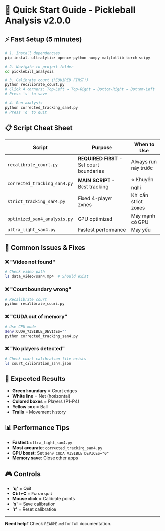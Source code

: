 # 🚀 Quick Start Guide - Pickleball Analysis v2.0.0

## ⚡ Fast Setup (5 minutes)

```bash
# 1. Install dependencies
pip install ultralytics opencv-python numpy matplotlib torch scipy

# 2. Navigate to project folder
cd pickleball_analysis

# 3. Calibrate court (REQUIRED FIRST!)
python recalibrate_court.py
# Click 4 corners: Top-Left → Top-Right → Bottom-Right → Bottom-Left
# Press 's' to save

# 4. Run analysis
python corrected_tracking_san4.py
# Press 'q' to quit
```

## 📋 Script Cheat Sheet

| Script | Purpose | When to Use |
|--------|---------|-------------|
| `recalibrate_court.py` | **REQUIRED FIRST** - Set court boundaries | Always run này trước |
| `corrected_tracking_san4.py` | **MAIN SCRIPT** - Best tracking | ⭐ Khuyến nghị |
| `strict_tracking_san4.py` | Fixed 4-player zones | Khi cần strict zones |
| `optimized_san4_analysis.py` | GPU optimized | Máy mạnh có GPU |
| `ultra_light_san4.py` | Fastest performance | Máy yếu |

## 🔧 Common Issues & Fixes

### ❌ "Video not found"
```bash
# Check video path
ls data_video/san4.mp4  # Should exist
```

### ❌ "Court boundary wrong"
```bash
# Recalibrate court
python recalibrate_court.py
```

### ❌ "CUDA out of memory"
```bash
# Use CPU mode
$env:CUDA_VISIBLE_DEVICES=""
python corrected_tracking_san4.py
```

### ❌ "No players detected"
```bash
# Check court calibration file exists
ls court_calibration_san4.json
```

## 🎯 Expected Results

- **Green boundary** = Court edges
- **White line** = Net (horizontal)
- **Colored boxes** = Players (P1-P4)
- **Yellow box** = Ball
- **Trails** = Movement history

## 📊 Performance Tips

- **Fastest**: `ultra_light_san4.py`
- **Most accurate**: `corrected_tracking_san4.py`  
- **GPU boost**: Set `$env:CUDA_VISIBLE_DEVICES="0"`
- **Memory save**: Close other apps

## 🎮 Controls

- **'q'** = Quit
- **Ctrl+C** = Force quit
- **Mouse click** = Calibrate points
- **'s'** = Save calibration
- **'r'** = Reset calibration

---

**Need help?** Check `README.md` for full documentation.